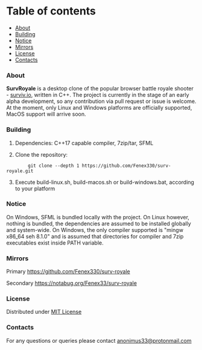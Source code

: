 # Table of contents

* [About](#About)
* [Building](#Building)
* [Notice](#Notice)
* [Mirrors](#Mirrors)
* [License](#License)
* [Contacts](#Contacts)



### About

**SurvRoyale** is a desktop clone of the popular browser battle royale shooter - [surviv.io](https://surviv.io/), written in C++.
The project is currently in the stage of an early alpha development, so any contribution via pull request or issue is welcome.
At the moment, only Linux and Windows platforms are officially supported, MacOS support will arrive soon.



### Building

1. Dependencies: C++17 capable compiler, 7zip/tar, SFML

2. Clone the repository:
```
        git clone --depth 1 https://github.com/Fenex330/surv-royale.git
```

3. Execute build-linux.sh, build-macos.sh or build-windows.bat, according to your platform



### Notice

On Windows, SFML is bundled locally with the project. On Linux however, nothing is bundled,
the dependencies are assumed to be installed globally and system-wide. On Windows, the only compiler supported is
"mingw x86_64 seh 8.1.0" and is assumed that directories for compiler and 7zip executables exist inside PATH variable.



### Mirrors

Primary https://github.com/Fenex330/surv-royale

Secondary https://notabug.org/Fenex33/surv-royale



### License

Distributed under [MIT License](./LICENSE.txt)



### Contacts

For any questions or queries please contact anonimus33@protonmail.com
